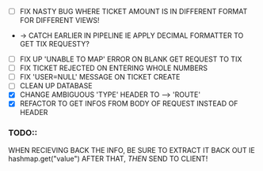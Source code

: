 - [ ] FIX NASTY BUG WHERE TICKET AMOUNT IS IN DIFFERENT FORMAT FOR DIFFERENT VIEWS!
- -> CATCH EARLIER IN PIPELINE IE APPLY DECIMAL FORMATTER TO GET TIX REQUESTY?
- [ ] FIX UP 'UNABLE TO MAP' ERROR ON BLANK GET REQUEST TO TIX
- [ ] FIX TICKET REJECTED ON ENTERING WHOLE NUMBERS
- [ ] FIX 'USER=NULL' MESSAGE ON TICKET CREATE
- [ ] CLEAN UP DATABASE
- [X] CHANGE AMBIGUOUS 'TYPE' HEADER TO --> 'ROUTE'
- [X] REFACTOR TO GET INFOS FROM BODY OF REQUEST INSTEAD OF HEADER

### TODO:: ###
WHEN RECIEVING BACK THE INFO, BE SURE TO EXTRACT IT BACK OUT IE hashmap.get("value") AFTER THAT, _THEN_ SEND TO CLIENT!